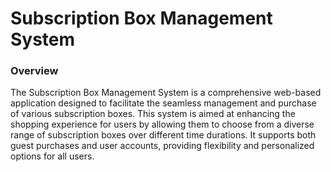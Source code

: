 # Subscription Box Management System

### Overview

The Subscription Box Management System is a comprehensive web-based application designed to facilitate the seamless management and purchase of various subscription boxes. This system is aimed at enhancing the shopping experience for users by allowing them to choose from a diverse range of subscription boxes over different time durations. It supports both guest purchases and user accounts, providing flexibility and personalized options for all users.

